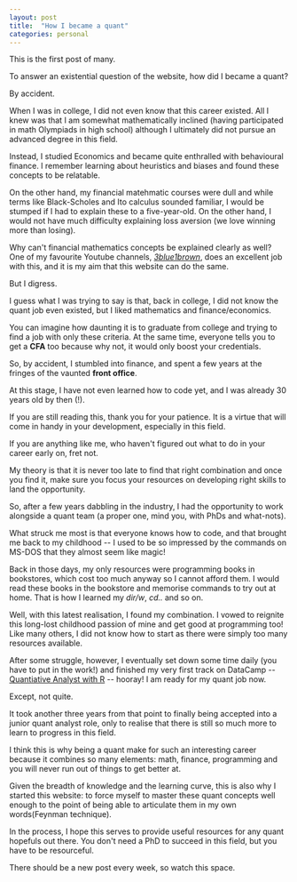 ```yaml
---
layout: post
title:  "How I became a quant"
categories: personal
---
```


This is the first post of many. 

To answer an existential question of the website, how did I became a quant? 

By accident.

When I was in college, I did not even know that this career existed. All I knew was that I am somewhat mathematically inclined (having participated in math Olympiads in high school) although I ultimately did not pursue an advanced degree in this field. 

Instead, I studied Economics and became quite enthralled with behavioural finance. I remember learning about heuristics and biases and found these concepts to be relatable. 

On the other hand, my financial matehmatic courses were dull and while terms like Black-Scholes and Ito calculus sounded familiar, I would be stumped if I had to explain these to a five-year-old. On the other hand, I would not have much difficulty explaining loss aversion (we love winning more than losing). 

Why can't financial mathematics concepts be explained clearly as well? One of my favourite Youtube channels, *[3blue1brown](https://www.3blue1brown.com/)*, does an excellent job with this, and it is my aim that this website can do the same.

But I digress. 

I guess what I was trying to say is that, back in college, I did not know the quant job even existed, but I liked mathematics and finance/economics. 

You can imagine how daunting it is to graduate from college and trying to find a job with only these criteria. At the same time, everyone tells you to get a **CFA** too because why not, it would only boost your credentials. 

So, by accident, I stumbled into finance, and spent a few years at the fringes of the vaunted **front office**. 

At this stage, I have not even learned how to code yet, and I was already 30 years old by then (!). 

If you are still reading this, thank you for your patience. It is a virtue that will come in handy in your development, especially in this field. 

If you are anything like me, who haven't figured out what to do in your career early on, fret not. 

My theory is that it is never too late to find that right combination and once you find it, make sure you focus your resources on developing right skills to land the opportunity. 

So, after a few years dabbling in the industry, I had the opportunity to work alongside a quant team (a proper one, mind you, with PhDs and what-nots). 

What struck me most is that everyone knows how to code, and that brought me back to my childhood -- I used to be so impressed by the commands on MS-DOS that they almost seem like magic! 

Back in those days, my only resources were programming books in bookstores, which cost too much anyway so I cannot afford them. I would read these books in the bookstore and memorise commands to try out at home. That is how I learned my *dir/w*, *cd..* and so on. 

Well, with this latest realisation, I found my combination. I vowed to reignite this long-lost childhood passion of mine and get good at programming too! Like many others, I did not know how to start as there were simply too many resources available. 

After some struggle, however, I eventually set down some time daily (you have to put in the work!) and finished my very first track on DataCamp -- [Quantiative Analyst with R](https://www.datacamp.com/tracks/quantitative-analyst-with-r) -- hooray! I am ready for my quant job now. 

Except, not quite. 

It took another three years from that point to finally being accepted into a junior quant analyst role, only to realise that there is still so much more to learn to progress in this field. 

I think this is why being a quant make for such an interesting career because it combines so many elements: math, finance, programming and you will never run out of things to get better at. 

Given the breadth of knowledge and the learning curve, this is also why I started this website: to force myself to master these quant concepts well enough to the point of being able to articulate them in my own words(Feynman technique). 

In the process, I hope this serves to provide useful resources for any quant hopefuls out there. You don't need a PhD to succeed in this field, but you have to be resourceful.

There should be a new post every week, so watch this space.

